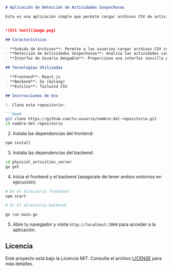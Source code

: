 ```markdown
# Aplicación de Detección de Actividades Sospechosas

Esta es una aplicación simple que permite cargar archivos CSV de actividades físicas, detectar actividades sospechosas y mostrar los resultados.


![Alt text](image.png)

## Características

- **Subida de Archivos**: Permite a los usuarios cargar archivos CSV con datos de actividades físicas.
- **Detección de Actividades Sospechosas**: Analiza las actividades cargadas y detecta aquellas que cumplen ciertos criterios sospechosos.
- **Interfaz de Usuario Amigable**: Proporciona una interfaz sencilla para cargar archivos y visualizar las actividades sospechosas.

## Tecnologías Utilizadas

- **Frontend**: React.js
- **Backend**: Go (Golang)
- **Estilos**: Tailwind CSS

## Instrucciones de Uso

1. Clona este repositorio:

```bash
git clone https://github.com/tu-usuario/nombre-del-repositorio.git
cd nombre-del-repositorio
```

2. Instala las dependencias del frontend:

```bash
npm install
```

3. Instala las dependencias del backend:

```bash
cd physical_activities_server
go get
```

4. Inicia el frontend y el backend (asegúrate de tener ambos entornos en ejecución):

```bash
# En el directorio frontend/
npm start

# En el directorio backend/

go run main.go
```

5. Abre tu navegador y visita `http://localhost:3000` para acceder a la aplicación.


## Licencia
Este proyecto está bajo la Licencia MIT. Consulta el archivo [LICENSE](LICENSE) para más detalles.
```
